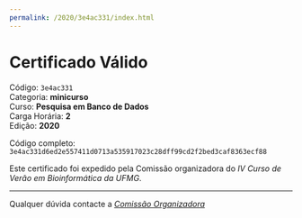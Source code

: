 ```yaml
---
permalink: /2020/3e4ac331/index.html
---
```


# Certificado Válido

Código: `3e4ac331`<br>
Categoria: **minicurso**<br>
Curso: **Pesquisa em Banco de Dados**<br>
Carga Horária: **2**<br>
Edição: **2020**<br>


Código completo: `3e4ac331d6ed2e557411d0713a535917023c28dff99cd2f2bed3caf8363ecf88`


Este certificado foi expedido pela Comissão organizadora do *IV Curso de Verão em Bioinformática da UFMG*.

----

Qualquer dúvida contacte a [_Comissão Organizadora_](<mailto:cursobioinfoufmg@gmail.com$subject=[Certificados]>)

